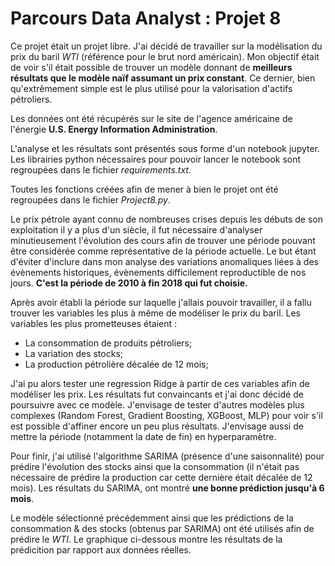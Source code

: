 # Parcours Data Analyst : Projet 8

Ce projet était un projet libre. J'ai décidé de travailler sur la modélisation du prix du baril *WTI* (référence pour le brut nord américain). Mon objectif était de voir s'il était possible de trouver un modèle donnant de **meilleurs résultats que le modèle naïf assumant un prix constant**. Ce dernier, bien qu'extrêmement simple est le plus utilisé pour la valorisation d'actifs pétroliers.

Les données ont été récupérés sur le site de l'agence américaine de l'énergie **U.S. Energy Information Administration**.

L'analyse et les résultats sont présentés sous forme d'un notebook jupyter.  
Les librairies python nécessaires pour pouvoir lancer le notebook sont regroupées dans le fichier *requirements.txt*.

Toutes les fonctions créées afin de mener à bien le projet ont été regroupées dans le fichier *Project8.py*.

Le prix pétrole ayant connu de nombreuses crises depuis les débuts de son exploitation il y a plus d'un siècle, il fut nécessaire d'analyser minutieusement l'évolution des cours afin de trouver une période pouvant être considérée comme représentative de la période actuelle. Le but étant d'éviter d'inclure dans mon analyse des variations anomaliques liées à des évènements historiques, évènements difficilement reproductible de nos jours. **C'est la période de 2010 à fin 2018 qui fut choisie.**

Après avoir établi la période sur laquelle j'allais pouvoir travailler, il a fallu trouver les variables les plus à même de modéliser le prix du baril. 
Les variables les plus prometteuses étaient :
- La consommation de produits pétroliers;
- La variation des stocks;
- La production pétrolière décalée de 12 mois;

J'ai pu alors tester une regression Ridge à partir de ces variables afin de modéliser les prix. Les résultats fut convaincants et j'ai donc décidé de poursuivre avec ce modèle. J'envisage de tester d'autres modèles plus complexes (Random Forest, Gradient Boosting, XGBoost, MLP) pour voir s'il est possible d'affiner encore un peu plus résultats. J'envisage aussi de mettre la période (notamment la date de fin) en hyperparamètre.

Pour finir, j'ai utilisé l'algorithme SARIMA (présence d'une saisonnalité) pour prédire l'évolution des stocks ainsi que la consommation (il n'était pas nécessaire de prédire la production car cette dernière était décalée de 12 mois). Les résultats du SARIMA, ont montré **une bonne prédiction jusqu'à 6 mois**.

Le modèle sélectionné précédemment ainsi que les prédictions de la consommation & des stocks (obtenus par SARIMA) ont été utilisés afin de prédire le *WTI*. Le graphique ci-dessous montre les résultats de la prédicition par rapport aux données réelles.
